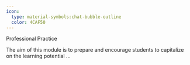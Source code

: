```yaml
---
icon:
  type: material-symbols:chat-bubble-outline
  color: 4CAF50
---
```


Professional Practice

The aim of this module is to prepare and encourage students to capitalize on the learning potential  ... 
